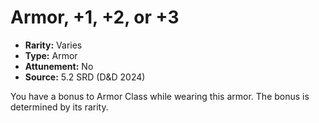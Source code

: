 # Armor, +1, +2, or +3

- **Rarity:** Varies
- **Type:** Armor
- **Attunement:** No
- **Source:** 5.2 SRD (D&D 2024)

You have a bonus to Armor Class while wearing this armor. The bonus is determined by its rarity.
